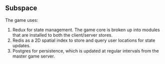 ## Subspace

The game uses:

1. Redux for state management. The game core is broken up into modules that are installed to both the client/server stores.
2. Redis as a 2D spatial index to store and query user locations for state updates.
3. Postgres for persistence, which is updated at regular intervals from the master game server.
